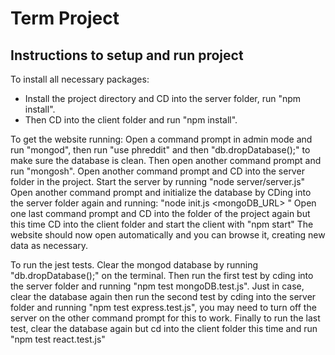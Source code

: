 # Term Project

## Instructions to setup and run project

To install all necessary packages:
- Install the project directory and CD into the server folder, run "npm install".
- Then CD into the client folder and run "npm install".

To get the website running:
Open a command prompt in admin mode and run "mongod", then run "use phreddit" and then "db.dropDatabase();" to make sure the database is clean.
Then open another command prompt and run "mongosh".
Open another command prompt and CD into the server folder in the project. Start the server by running "node server/server.js"
Open another command prompt and initialize the database by CDing into the server folder again and running:
"node init.js <mongoDB_URL> <firstName> <lastName> <email> <displayName> <password>"
Open one last command prompt and CD into the folder of the project again but this time CD into the client folder and start the client with "npm start"
The website should now open automatically and you can browse it, creating new data as necessary.

To run the jest tests.
Clear the mongod database by running "db.dropDatabase();" on the terminal. Then run the first test by cding into the server folder and running "npm test mongoDB.test.js". Just in case, clear the database again then run the second test by cding into the server folder and running "npm test express.test.js", you may need to turn off the server on the other command prompt for this to work. Finally to run the last test, clear the database again but cd into the client folder this time and run "npm test react.test.js"
